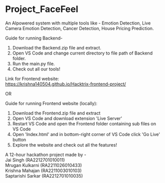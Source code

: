# Project_FaceFeel
An AIpowered system with multiple tools like - Emotion Detection, Live Camera Emotion Detection, Cancer Detection, House Pricing Prediction.  

Guide for running Backend-  
1. Download the Backend.zip file and extract.  
2. Open VS Code and change current directory to file path of Backend folder.  
3. Run the main.py file.  
4. Check out all our tools!  

Link for Frontend website:  
https://krishna140504.github.io/Hacktrix-frontend-project/  

OR  

Guide for running Frontend website (locally):  
1. Download the Frontend.zip file and extract  
2. Open VS Code and download extension 'Live Server'  
3. Restart VS Code and open the Frontend folder containing sub files on VS Code  
4. Open 'Index.html' and in bottom-right corner of VS Code click 'Go Live' button
5. Explore the website and check out all the features!

A 12-hour hackathon project made by -  
Jai Singh (RA2212701010011)  
Mrugan Kulkarni (RA2211026010433)  
Krishna Mahajan (RA2211003010103)  
Saptarishi Sarkar (RA2212701010035)
